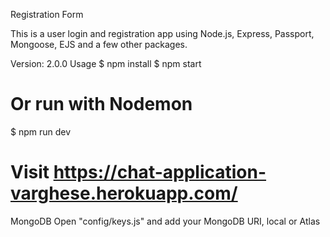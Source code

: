 Registration Form

This is a user login and registration app using Node.js, Express, Passport, Mongoose, EJS and a few other packages.

Version: 2.0.0
Usage
$ npm install
$ npm start
# Or run with Nodemon
$ npm run dev

# Visit https://chat-application-varghese.herokuapp.com/
MongoDB
Open "config/keys.js" and add your MongoDB URI, local or Atlas
